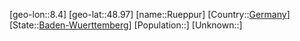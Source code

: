 ﻿---
location: [48.97,8.4]
type: City
tags:
- geo/City


SpocWebEntityId: 33845
isDeleted: false
confidential: public

---
[geo-lon::8.4]
[geo-lat::48.97]
[name::Rueppur]
[Country::[Germany](geo/Continent/Europe/Germany.md)]
[State::[Baden-Wuerttemberg](geo/Continent/Europe/Germany/Baden-Wuerttemberg.md)]
[Population::]
[Unknown::]

